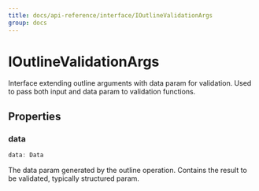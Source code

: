 ```yaml
---
title: docs/api-reference/interface/IOutlineValidationArgs
group: docs
---
```


# IOutlineValidationArgs

Interface extending outline arguments with data param for validation.
Used to pass both input and data param to validation functions.

## Properties

### data

```ts
data: Data
```

The data param generated by the outline operation.
Contains the result to be validated, typically structured param.
